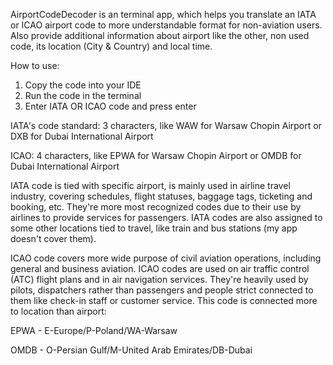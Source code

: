 AirportCodeDecoder is an terminal app, which helps you translate an IATA or ICAO airport code to more understandable format for non-aviation users. Also provide additional information about airport like the other, non used code, its location (City & Country) and local time.

How to use:
1. Copy the code into your IDE
2. Run the code in the terminal
3. Enter IATA OR ICAO code and press enter


IATA's code standard:
3 characters, like WAW for Warsaw Chopin Airport or DXB for Dubai International Airport

ICAO:
4 characters, like EPWA for Warsaw Chopin Airport or OMDB for Dubai International Airport

IATA code is tied with specific airport, is mainly used in airline travel industry, covering schedules, flight statuses, baggage tags, ticketing and booking, etc. They're more most recognized codes due to their use by airlines to provide services for passengers. IATA codes are also assigned to some other locations tied to travel, like train and bus stations (my app doesn't cover them).

ICAO code covers more wide purpose of civil aviation operations, including general and business aviation. ICAO codes are used on air traffic control (ATC) flight plans and in air navigation services. They're heavily used by pilots, dispatchers rather than passengers and people strict connected to them like check-in staff or customer service. This code is connected more to location than airport:

EPWA - E-Europe/P-Poland/WA-Warsaw

OMDB - O-Persian Gulf/M-United Arab Emirates/DB-Dubai 
